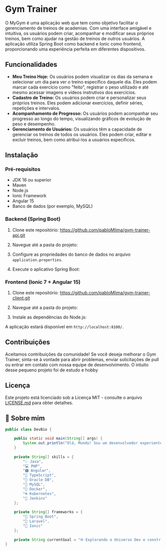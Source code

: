# Gym Trainer

O MyGym é uma aplicação web que tem como objetivo facilitar o gerenciamento de treinos de academias. Com uma interface amigável e intuitiva, os usuários podem criar, acompanhar e modificar seus próprios treinos, bem como ajudar na gestão de treinos de outros usuários. A aplicação utiliza Spring Boot como backend e Ionic como frontend, proporcionando uma experiência perfeita em diferentes dispositivos.

## Funcionalidades

- **Meu Treino Hoje:** Os usuários podem visualizar os dias da semana e selecionar um dia para ver o treino específico daquele dia. Eles podem marcar cada exercício como "feito", registrar o peso utilizado e até mesmo acessar imagens e vídeos instrutivos dos exercícios.
- **Cadastro de Treino:** Os usuários podem criar e personalizar seus próprios treinos. Eles podem adicionar exercícios, definir séries, repetições e intervalos.
- **Acompanhamento de Progresso:**  Os usuários podem acompanhar seu progresso ao longo do tempo, visualizando gráficos de evolução de peso e desempenho.
- **Gerenciamento de Usuários:** Os usuários têm a capacidade de gerenciar os treinos de todos os usuários. Eles podem criar, editar e excluir treinos, bem como atribuí-los a usuários específicos.

## Instalação

### Pré-requisitos

- JDK 16 ou superior
- Maven
- Node.js
- Ionic Framework
- Angular 15
- Banco de dados (por exemplo, MySQL)

### Backend (Spring Boot)

1. Clone este repositório: https://github.com/pabloMlima/gym-trainer-api.git

2. Navegue até a pasta do projeto:


3. Configure as propriedades do banco de dados no arquivo `application.properties`.

4. Execute o aplicativo Spring Boot:


### Frontend (Ionic 7 + Angular 15)

1. Clone este repositório: https://github.com/pabloMlima/gym-trainer-client.git

2. Navegue até a pasta do projeto:

3. Instale as dependências do Node.js:


A aplicação estará disponível em `http://localhost:8100/`.

## Contribuições

Aceitamos contribuições da comunidade! Se você deseja melhorar o Gym Trainer, sinta-se à vontade para abrir problemas, enviar solicitações de pull ou entrar em contato com nossa equipe de desenvolvimento.
O intuito desse pequeno projeto foi de estudo e hobby

## Licença

Este projeto está licenciado sob a Licença MIT - consulte o arquivo [LICENSE.md](LICENSE.md) para obter detalhes.



## 🚀 Sobre mim
```java
public class DevBio {

    public static void main(String[] args) {
        System.out.println("Olá, Mundo! Sou um desenvolvedor experiente em constante evolução. 🌟");
    }
    
    private String[] skills = {
        "💡 Java", 
        "💻 PHP", 
        "🅰️ Angular", 
        "📜 TypeScript",
        "🔸 Oracle DB",
        "🐬 MySQL",
        "🐳 Docker",
        "☸️ Kubernetes",
        "🔵 Jenkins"
    };
    
    private String[] frameworks = {
        "🚀 Spring Boot", 
        "🔗 Laravel", 
        "📱 Ionic"
    };
    
    private String currentGoal = "🌐 Explorando o Universo Dev e construindo soluções incríveis.";
}

